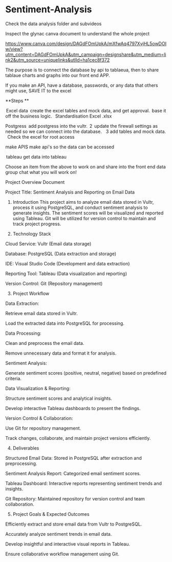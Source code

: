 # Sentiment-Analysis
Check the data analysis folder and subvideos 

Inspect the glynac canva document  to understand the whole project  


https://www.canva.com/design/DAGdFOmUpkA/mXfwAq4797XyjHL5owDOIw/view?utm_content=DAGdFOmUpkA&utm_campaign=designshare&utm_medium=link2&utm_source=uniquelinks&utlId=ha1cec8f372 


The purpose is to connect the database by api to tablaeua,  then to share tablaue charts and graphs into our front end APP.   

 

If you make an API, have a database, passwords, or any data that others might use, SAVE IT to the excel 

 
**Steps **

 Excel data  create the excel tables and mock data, and get approval.  base it off the business logic.   Standardisation Excel .xlsx 

 

Postgress  add postgress into the vultr.  2  update the firewall settings as needed so we can connect into the database.    3 add tables and mock data.     Check the excel for root access 

 

make APIS  make api's so the data can be accessed  

 

 tableau  get data into tableau  

 

 

Choose an item from the above to work on and share into the front end data group chat what you will work on!   

 

 

Project Overview Document 

Project Title: Sentiment Analysis and Reporting on Email Data 

1. Introduction This project aims to analyze email data stored in Vultr, process it using PostgreSQL, and conduct sentiment analysis to generate insights. The sentiment scores will be visualized and reported using Tableau. Git will be utilized for version control to maintain and track project progress. 

2. Technology Stack 

Cloud Service: Vultr (Email data storage) 

Database: PostgreSQL (Data extraction and storage) 

IDE: Visual Studio Code (Development and data extraction) 

Reporting Tool: Tableau (Data visualization and reporting) 

Version Control: Git (Repository management) 

3. Project Workflow 

Data Extraction: 

Retrieve email data stored in Vultr. 

Load the extracted data into PostgreSQL for processing. 

Data Processing: 

Clean and preprocess the email data. 

Remove unnecessary data and format it for analysis. 

Sentiment Analysis: 

Generate sentiment scores (positive, neutral, negative) based on predefined criteria. 

Data Visualization & Reporting: 

Structure sentiment scores and analytical insights. 

Develop interactive Tableau dashboards to present the findings. 

Version Control & Collaboration: 

Use Git for repository management. 

Track changes, collaborate, and maintain project versions efficiently. 

4. Deliverables 

Structured Email Data: Stored in PostgreSQL after extraction and preprocessing. 

Sentiment Analysis Report: Categorized email sentiment scores. 

Tableau Dashboard: Interactive reports representing sentiment trends and insights. 

Git Repository: Maintained repository for version control and team collaboration. 

 

5. Project Goals & Expected Outcomes 

Efficiently extract and store email data from Vultr to PostgreSQL. 

Accurately analyze sentiment trends in email data. 

Develop insightful and interactive visual reports in Tableau. 

Ensure collaborative workflow management using Git. 



 

 

 

 
